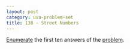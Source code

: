 ```yaml
---
layout: post
category: uva-problem-set
title: 138 - Street Numbers
---
```


[Enumerate](https://github.com/clchiou/uva-problem-set/blob/master/solved/138/138.cc)
the first ten answers of the [problem](http://uva.onlinejudge.org/index.php?option=com_onlinejudge&Itemid=8&category=24&page=show_problem&problem=74).
